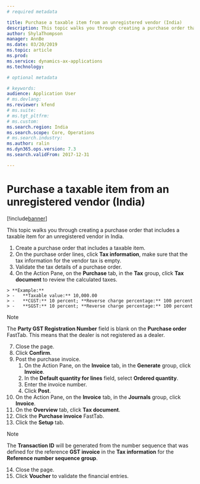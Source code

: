 ```yaml
---
# required metadata

title: Purchase a taxable item from an unregistered vendor (India)
description: This topic walks you through creating a purchase order that includes a taxable item for an unregistered vendor.
author: ShylaThompson
manager: AnnBe
ms.date: 03/20/2019
ms.topic: article
ms.prod: 
ms.service: dynamics-ax-applications
ms.technology: 

# optional metadata

# keywords: 
audience: Application User
# ms.devlang: 
ms.reviewer: kfend
# ms.suite: 
# ms.tgt_pltfrm: 
# ms.custom: 
ms.search.region: India
ms.search.scope: Core, Operations
# ms.search.industry: 
ms.author: ralin
ms.dyn365.ops.version: 7.3
ms.search.validFrom: 2017-12-31

---
```


# Purchase a taxable item from an unregistered vendor (India)

[!include[banner](../includes/banner.md)]

This topic walks you through creating a purchase order that includes a taxable item for an unregistered vendor in India. 

1. Create a purchase order that includes a taxable item.
2. On the purchase order lines, click **Tax information**, make sure that the tax information for the vendor tax is empty.
3. Validate the tax details of a purchase order.
  1. On the Action Pane, on the **Purchase** tab, in the **Tax** group, click **Tax document** to review the calculated taxes.
  
    > **Example:**
    > -   **Taxable value:** 10,000.00
    > -   **CGST:** 10 percent; **Reverse charge percentage:** 100 percent
    > -   **SGST:** 10 percent; **Reverse charge percentage:** 100 percent
    
  > [!NOTE]
  > The **Party GST Registration Number** field is blank on the **Purchase order** FastTab. This means that the dealer is not registered as a dealer.

7.  Close the page.
8.  Click **Confirm**.
9. Post the purchase invoice.
    1. On the Action Pane, on the **Invoice** tab, in the **Generate** group, click **Invoice**.
    2. In the **Default quantity for lines** field, select **Ordered quantity**.
    3. Enter the invoice number.
    4. Click **Post**.
10. On the Action Pane, on the **Invoice** tab, in the **Journals** group, click **Invoice**.
11. On the **Overview** tab, click **Tax document**.
12. Click the **Purchase invoice** FastTab.
13. Click the **Setup** tab.
  > [!NOTE]
  > The **Transaction ID** will be generated from the number sequence that was defined for the reference **GST invoice** in the **Tax information** for the **Reference number sequence group**.

14. Close the page.
15. Click **Voucher** to validate the financial entries.
